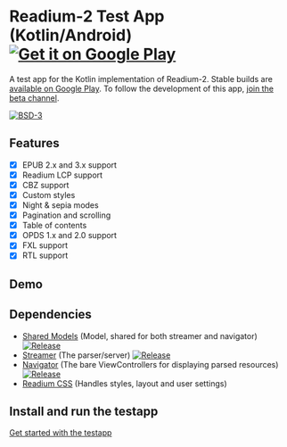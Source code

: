 # Readium-2 Test App (Kotlin/Android) <a href='https://play.google.com/store/apps/details?id=org.readium.r2reader'><img alt='Get it on Google Play' src='https://play.google.com/intl/en_us/badges/images/badge_new.png'/></a>

A test app for the Kotlin implementation of Readium-2. Stable builds are [available on Google Play](https://play.google.com/store/apps/details?id=org.readium.r2reader). To follow the development of this app, [join the beta channel](https://play.google.com/apps/testing/org.readium.r2reader).

[![BSD-3](https://img.shields.io/badge/License-BSD--3-brightgreen.svg)](https://opensource.org/licenses/BSD-3-Clause)

## Features

- [x] EPUB 2.x and 3.x support
- [x] Readium LCP support
- [x] CBZ support
- [x] Custom styles
- [x] Night & sepia modes
- [x] Pagination and scrolling
- [x] Table of contents
- [x] OPDS 1.x and 2.0 support
- [x] FXL support
- [x] RTL support

## Demo


## Dependencies

- [Shared Models](https://github.com/readium/r2-shared-kotlin) (Model, shared for both streamer and navigator) [![Release](https://jitpack.io/v/readium/r2-shared-kotlin.svg)](https://jitpack.io/#readium/r2-shared-kotlin)
- [Streamer](https://github.com/readium/r2-streamer-kotlin) (The parser/server) [![Release](https://jitpack.io/v/readium/r2-streamer-kotlin.svg)](https://jitpack.io/#readium/r2-streamer-kotlin) 
- [Navigator](https://github.com/readium/r2-navigator-kotlin) (The bare ViewControllers for displaying parsed resources) [![Release](https://jitpack.io/v/readium/r2-navigator-kotlin.svg)](https://jitpack.io/#readium/r2-navigator-kotlin)
- [Readium CSS](https://github.com/readium/readium-css) (Handles styles, layout and user settings)

## Install and run the testapp
[Get started with the testapp](https://github.com/readium/r2-workspace-kotlin/blob/master/README.md)


